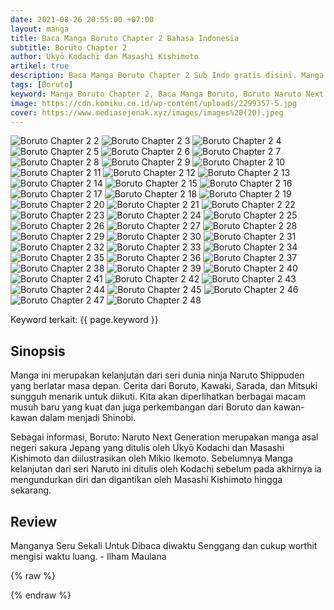 ```yaml
---
date: 2021-08-26 20:55:00 +07:00
layout: manga
title: Baca Manga Boruto Chapter 2 Bahasa Indonesia
subtitle: Boruto Chapter 2
author: Ukyō Kodachi dan Masashi Kishimoto
artikel: true
description: Baca Manga Boruto Chapter 2 Sub Indo gratis disini. Manga Boruto mengisahkan cerita dari anak sang pahlawan yaitu Uzumaki Boruto dalam menyelamatkan dunia dari klan Otsusuki dan juga Kara.
tags: [Boruto]
keyword: Manga Boruto Chapter 2, Baca Manga Boruto, Boruto Naruto Next Generation, Kawaki, Uzumaki Naruto, Uciha Sasuke, Mitsuki, Uciha Sarada, Manga Boruto Sub Indo, Manga Boruto Bahasa Indonesia
image: https://cdn.komiku.co.id/wp-content/uploads/2299357-5.jpg
cover: https://www.mediasejenak.xyz/images/images%20(20).jpeg
---
```

<img src="https://cdn.komiku.co.id/wp-content/uploads/2299357-2.jpg" alt="Boruto Chapter 2 2" loading="lazy" id="2"/>															<img src="https://cdn.komiku.co.id/wp-content/uploads/2299357-3.jpg" alt="Boruto Chapter 2 3" loading="lazy" id="3">
															<img src="https://cdn.komiku.co.id/wp-content/uploads/2299357-4.jpg" alt="Boruto Chapter 2 4" loading="lazy" id="4"/>
															<img src="https://cdn.komiku.co.id/wp-content/uploads/2299357-5.jpg" alt="Boruto Chapter 2 5" loading="lazy" id="5"/>
															<img src="https://cdn.komiku.co.id/wp-content/uploads/2299357-6.jpg" alt="Boruto Chapter 2 6" loading="lazy" id="6"/>
															<img src="https://cdn.komiku.co.id/wp-content/uploads/2299357-7.jpg" alt="Boruto Chapter 2 7" loading="lazy" id="7"/>
															<img src="https://cdn.komiku.co.id/wp-content/uploads/2299357-8.jpg" alt="Boruto Chapter 2 8" loading="lazy" id="8"/>
															<img src="https://cdn.komiku.co.id/wp-content/uploads/2299357-9.jpg" alt="Boruto Chapter 2 9" loading="lazy" id="9"/>
															<img src="https://cdn.komiku.co.id/wp-content/uploads/2299357-10.jpg" alt="Boruto Chapter 2 10" loading="lazy" id="10"/>
															<img src="https://cdn.komiku.co.id/wp-content/uploads/2299357-11.jpg" alt="Boruto Chapter 2 11" loading="lazy" id="11"/>
															<img src="https://cdn.komiku.co.id/wp-content/uploads/2299357-12.jpg" alt="Boruto Chapter 2 12" loading="lazy" id="12"/>
															<img src="https://cdn.komiku.co.id/wp-content/uploads/2299357-13.jpg" alt="Boruto Chapter 2 13" loading="lazy" id="13"/>
															<img src="https://cdn.komiku.co.id/wp-content/uploads/2299357-14.jpg" alt="Boruto Chapter 2 14" loading="lazy" id="14"/>
															<img src="https://cdn.komiku.co.id/wp-content/uploads/2299357-15.jpg" alt="Boruto Chapter 2 15" loading="lazy" id="15"/>
															<img src="https://cdn.komiku.co.id/wp-content/uploads/2299357-16.jpg" alt="Boruto Chapter 2 16" loading="lazy" id="16"/>
															<img src="https://cdn.komiku.co.id/wp-content/uploads/2299357-17.jpg" alt="Boruto Chapter 2 17" loading="lazy" id="17"/>
															<img src="https://cdn.komiku.co.id/wp-content/uploads/2299357-18.jpg" alt="Boruto Chapter 2 18" loading="lazy" id="18"/>
															<img src="https://cdn.komiku.co.id/wp-content/uploads/2299357-19.jpg" alt="Boruto Chapter 2 19" loading="lazy" id="19"/>
															<img src="https://cdn.komiku.co.id/wp-content/uploads/2299357-20.jpg" alt="Boruto Chapter 2 20" loading="lazy" id="20"/>
															<img src="https://cdn.komiku.co.id/wp-content/uploads/2299357-21.jpg" alt="Boruto Chapter 2 21" loading="lazy" id="21"/>
															<img src="https://cdn.komiku.co.id/wp-content/uploads/2299357-22.jpg" alt="Boruto Chapter 2 22" loading="lazy" id="22"/>
															<img src="https://cdn.komiku.co.id/wp-content/uploads/2299357-23.jpg" alt="Boruto Chapter 2 23" loading="lazy" id="23"/>
															<img src="https://cdn.komiku.co.id/wp-content/uploads/2299357-24.jpg" alt="Boruto Chapter 2 24" loading="lazy" id="24"/>
															<img src="https://cdn.komiku.co.id/wp-content/uploads/2299357-25.jpg" alt="Boruto Chapter 2 25" loading="lazy" id="25"/>
															<img src="https://cdn.komiku.co.id/wp-content/uploads/2299357-26.jpg" alt="Boruto Chapter 2 26" loading="lazy" id="26"/>
															<img src="https://cdn.komiku.co.id/wp-content/uploads/2299357-27.jpg" alt="Boruto Chapter 2 27" loading="lazy" id="27"/>
															<img src="https://cdn.komiku.co.id/wp-content/uploads/2299357-28.jpg" alt="Boruto Chapter 2 28" loading="lazy" id="28"/>
															<img src="https://cdn.komiku.co.id/wp-content/uploads/2299357-29.jpg" alt="Boruto Chapter 2 29" loading="lazy" id="29"/>
															<img src="https://cdn.komiku.co.id/wp-content/uploads/2299357-30.jpg" alt="Boruto Chapter 2 30" loading="lazy" id="30"/>
															<img src="https://cdn.komiku.co.id/wp-content/uploads/2299357-31.jpg" alt="Boruto Chapter 2 31" loading="lazy" id="31"/>
															<img src="https://cdn.komiku.co.id/wp-content/uploads/2299357-32.jpg" alt="Boruto Chapter 2 32" loading="lazy" id="32"/>
															<img src="https://cdn.komiku.co.id/wp-content/uploads/2299357-33.jpg" alt="Boruto Chapter 2 33" loading="lazy" id="33"/>
															<img src="https://cdn.komiku.co.id/wp-content/uploads/2299357-34.jpg" alt="Boruto Chapter 2 34" loading="lazy" id="34"/>
															<img src="https://cdn.komiku.co.id/wp-content/uploads/2299357-35.jpg" alt="Boruto Chapter 2 35" loading="lazy" id="35"/>
															<img src="https://cdn.komiku.co.id/wp-content/uploads/2299357-36.jpg" alt="Boruto Chapter 2 36" loading="lazy" id="36"/>
															<img src="https://cdn.komiku.co.id/wp-content/uploads/2299357-37.jpg" alt="Boruto Chapter 2 37" loading="lazy" id="37"/>
															<img src="https://cdn.komiku.co.id/wp-content/uploads/2299357-38.jpg" alt="Boruto Chapter 2 38" loading="lazy" id="38"/>
															<img src="https://cdn.komiku.co.id/wp-content/uploads/2299357-39.jpg" alt="Boruto Chapter 2 39" loading="lazy" id="39"/>
															<img src="https://cdn.komiku.co.id/wp-content/uploads/2299357-40.jpg" alt="Boruto Chapter 2 40" loading="lazy" id="40"/>
															<img src="https://cdn.komiku.co.id/wp-content/uploads/2299357-41.jpg" alt="Boruto Chapter 2 41" loading="lazy" id="41"/>
															<img src="https://cdn.komiku.co.id/wp-content/uploads/2299357-42.jpg" alt="Boruto Chapter 2 42" loading="lazy" id="42"/>
															<img src="https://cdn.komiku.co.id/wp-content/uploads/2299357-43.jpg" alt="Boruto Chapter 2 43" loading="lazy" id="43"/>
															<img src="https://cdn.komiku.co.id/wp-content/uploads/2299357-44.jpg" alt="Boruto Chapter 2 44" loading="lazy" id="44"/>
															<img src="https://cdn.komiku.co.id/wp-content/uploads/2299357-45.jpg" alt="Boruto Chapter 2 45" loading="lazy" id="45"/>
															<img src="https://cdn.komiku.co.id/wp-content/uploads/2299357-46.jpg" alt="Boruto Chapter 2 46" loading="lazy" id="46"/>
															<img src="https://cdn.komiku.co.id/wp-content/uploads/2299357-47.jpg" alt="Boruto Chapter 2 47" loading="lazy" id="47"/>
															<img src="https://cdn.komiku.co.id/wp-content/uploads/2299357-48.jpg" alt="Boruto Chapter 2 48" loading="lazy" id="48"/>
										
Keyword terkait: {{ page.keyword }}

## Sinopsis
Manga ini merupakan kelanjutan dari seri dunia ninja Naruto Shippuden yang berlatar masa depan. Cerita dari Boruto, Kawaki, Sarada, dan Mitsuki sungguh menarik untuk diikuti. Kita akan diperlihatkan berbagai macam musuh baru yang kuat dan juga perkembangan dari Boruto dan kawan-kawan dalam menjadi Shinobi.

Sebagai informasi, Boruto: Naruto Next Generation merupakan manga asal negeri sakura Jepang yang ditulis oleh Ukyō Kodachi dan Masashi Kishimoto dan diilustrasikan oleh Mikio Ikemoto. Sebelumnya Manga kelanjutan dari seri Naruto ini ditulis oleh Kodachi sebelum pada akhirnya ia mengundurkan diri dan digantikan oleh Masashi Kishimoto hingga sekarang.

## Review
Manganya Seru Sekali Untuk Dibaca diwaktu Senggang dan cukup worthit mengisi waktu luang. - Ilham Maulana

{% raw %}
<script type="application/ld+json">
{
   "@context":"https://schema.org",
   "@type":"ComicSeries",
   "url":"https://www.mediasejenak.xyz/manga/boruto-chapter-1-bahasa-indonesia",
   "name":"Boruto: Naruto Next Generation",
   "image":"https://cdn.komiku.co.id/wp-content/uploads/2190438-1.jpg",
   "description":"Baca Manga Boruto Chapter 2 Sub Indo gratis disini. Manga Boruto mengisahkan cerita dari anak sang pahlawan yaitu Uzumaki Boruto dalam menyelamatkan dunia dari klan Otsusuki dan juga Kara.",
   "aggregateRating": {
    "@type": "AggregateRating",
    "ratingCount": 39452,
    "bestRating": 10,
    "worstRating": 1,
    "ratingValue": 7 
    }
  }
}
</script>
{% endraw %}
